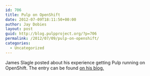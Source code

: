 ```yaml
---
id: 706
title: Pulp on OpenShift
date: 2012-07-09T18:11:50+00:00
author: Jay Dobies
layout: post
guid: http://blog.pulpproject.org/?p=706
permalink: /2012/07/09/pulp-on-openshift/
categories:
  - Uncategorized
---
```

James Slagle posted about his experience getting Pulp running on OpenShift. The entry can be found <a href="http://blog-slagle.rhcloud.com/?p=13" target="new">on his blog.</a>